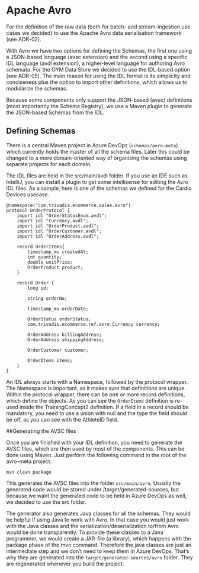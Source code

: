 # Apache Avro

For the definition of the raw data (both for batch- and stream-ingestion use cases we decided) to use the Apache Avro data serialisation framework (see ADR-02).

With Avro we have two options for defining the Schemas, the first one using a JSON-based language (avsc extension) and the second using a specific IDL language (avdl extension), a higher-level language for authoring Avro schemata. For the OYM Data Store we decided to use the IDL-based option (see ADR-05). The main reason for using the IDL format is its simplicity and conciseness plus the option to import other definitions, which allows us to modularize the schemas.

Because some components only support the JSON-based (avsc) definitions (most importantly the Schema Registry), we use a Maven plugin to generate the JSON-based Schemas from the IDL.

## Defining Schemas

There is a central Maven project in Azure DevOps (`schemas/avro-meta`) which currently holds the master of all the schema files. Later this could be changed to a more domain-oriented way of organizing the schemas using separate projects for each domain. 

The IDL files are held in the src/main/avdl folder. If you use an IDE such as IntelliJ, you can install a plugin to get some intellisense for editing the Avro IDL files. As a sample, here is one of the schemas we defined for the Cardio Devices usecase.

```
@namespace("com.trivadis.ecommerce.sales.avro")
protocol OrderProtocol {
	import idl "OrderStatusEnum.avdl";
	import idl "Currency.avdl";
	import idl "OrderProduct.avdl";
	import idl "OrderCustomer.avdl";
	import idl "OrderAddress.avdl";

	record OrderItems{
		timestamp_ms createdAt;
		int quantity;
		double unitPrice;
		OrderProduct product;
	}

	record Order {
		long id;

		string orderNo;

		timestamp_ms orderDate;

		OrderStatus orderStatus;
		com.trivadis.ecommerce.ref.avro.Currency currency;

		OrderAddress billingAddress;
		OrderAddress shippingAddress;

		OrderCustomer customer;

		OrderItems items;
	}
}
```

An IDL always starts with a Namespace, followed by the protocol wrapper. The Namespace is important, as it makes sure that definitions are unique. Within the protocol wrapper, there can be one or more record definitions, which define the objects. As you can see the `OrderItems` definition is re-used inside the TrainingConcept2 definition. If a field in a record should be mandatory, you need to use a union with null and the type the field should be off, as you can see with the AthleteID field. 

##Generating the AVSC files

Once you are finished with your IDL definition, you need to generate the AVSC files, which are then used by most of the components. This can be done using Maven. Just perform the following command in the root of the avro-meta project.

```
mvn clean package
```

This generates the AVSC files into the folder `src/main/avro`. Usually the generated code would be stored under /target/generated-sources, but because we want the generated code to be held in Azure DevOps as well, we decided to use the src folder.

The generator also generates Java classes for all the schemas. They would be helpful if using Java to work with Avro. In that case you would just work with the Java classes and the serialization/deserialization to/from Avro would be done transparently. To provide these classes to a Java programmer, we would create a JAR-file (a library), which happens with the package phase of the mvn command. Therefore the java classes are just an intermediate step and we don’t need to keep them in Azure DevOps. That’s why they are generated into the `target/generated-sources/avro` folder. They are regenerated whenever you build the project.


